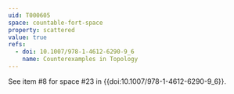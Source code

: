 ```yaml
---
uid: T000605
space: countable-fort-space
property: scattered
value: true
refs:
  - doi: 10.1007/978-1-4612-6290-9_6
    name: Counterexamples in Topology
---
```

See item #8 for space #23 in {{doi:10.1007/978-1-4612-6290-9_6}}.
